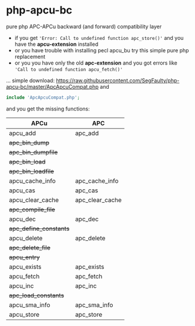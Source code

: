 # php-apcu-bc

pure php APC-APCu backward (and forward) compatibility layer

- if you get `'Error: Call to undefined function apc_store()'` and you have the **apcu-extension** installed 
- or you have trouble with installing pecl apcu_bu try this simple pure php replacement
- or you you have only the old **apc-extension** and you got errors like `'Call to undefined function apcu_fetch()'`

... simple download: https://raw.githubusercontent.com/SegFaulty/php-apcu-bc/master/ApcApcuCompat.php
and 
```php
include 'ApcApcuCompat.php';
```

and you get the missing functions:


APCu | APC
---- | ----
apcu_​add         |   apc_​add
 |  ~~apc_​bin_​dump~~
 |  ~~apc_​bin_​dumpfile~~
 |  ~~apc_​bin_​load~~
 |  ~~apc_​bin_​loadfile~~
apcu_​cache_​info |    apc_​cache_​info
apcu_​cas         |   apc_​cas
apcu_​clear_​cache|    apc_​clear_​cache
 | ~~apc_​compile_​file~~
apcu_​dec         |   apc_​dec
 | ~~apc_​define_​constants~~
apcu_​delete      |   apc_​delete
 | ~~apc_​delete_​file~~
~~apcu_​entry~~ |
apcu_​exists      |   apc_​exists|
apcu_​fetch       |   apc_​fetch
apcu_​inc         |   apc_​inc
 | ~~apc_​load_​constants~~
apcu_​sma_​info   |    apc_​sma_​info
apcu_​store       |   apc_​store


